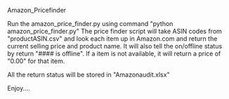 Amazon_Pricefinder

Run the amazon_price_finder.py using command "python amazon_price_finder.py" 
The price finder script will take ASIN codes from "productASIN.csv" and look each item up in Amazon.com and return the current selling price and product name. It will also tell the on/offline status by return "#### is offline". If a item is not available, it will return a price of "0.00" for that item. 

All the return status will be stored in "Amazonaudit.xlsx"

Enjoy....
